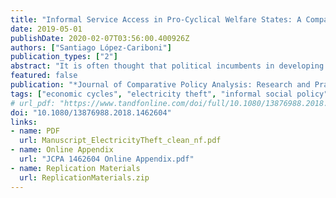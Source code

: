 ```yaml
---
title: "Informal Service Access in Pro-Cyclical Welfare States: A Comparison of Electricity Theft in Slums and Regular Residential Areas of Montevideo"
date: 2019-05-01
publishDate: 2020-02-07T03:56:00.400926Z
authors: ["Santiago López-Cariboni"]
publication_types: ["2"]
abstract: "It is often thought that political incumbents in developing countries abandon the poor during economic crises because of narrow and pro-cyclical welfare policies. In contrast to that view, this article argues that informal transfers for those excluded from the welfare state represent an example of “social policy by other means”. During dire economic conditions, democratic incumbents, who need the support or acquiescence of dislocated groups, expand irregular access to the electricity service counter-cyclically. Comparative time series data from slums and residential areas of Montevideo show that electricity losses respond to the political provision of both informal social insurance and informal redistribution."
featured: false
publication: "*Journal of Comparative Policy Analysis: Research and Practice* (21)3: 287-305."
tags: ["economic cycles", "electricity theft", "informal social policy", "partisan politics"]
# url_pdf: "https://www.tandfonline.com/doi/full/10.1080/13876988.2018.1462604 https://doi.org/10.1080/13876988.2018.1462604"
doi: "10.1080/13876988.2018.1462604"
links:
- name: PDF
  url: Manuscript_ElectricityTheft_clean_nf.pdf
- name: Online Appendix
  url: "JCPA 1462604 Online Appendix.pdf"
- name: Replication Materials
  url: ReplicationMaterials.zip
---
```


